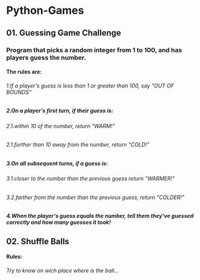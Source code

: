 # Python-Games

## 01. Guessing Game Challenge

### Program that picks a random integer from 1 to 100, and has players guess the number.

  #### The rules are:
###### 1.If a player's guess is less than 1 or greater than 100, say "OUT OF BOUNDS"
##### 2.On a player's first turn, if their guess is:
###### 2.1.within 10 of the number, return "WARM!"
###### 2.1.further than 10 away from the number, return "COLD!"
##### 3.On all subsequent turns, if a guess is:
###### 3.1.closer to the number than the previous guess return "WARMER!"
###### 3.2.farther from the number than the previous guess, return "COLDER!"
##### 4.When the player's guess equals the number, tell them they've guessed correctly and how many guesses it took!

## 02. Shuffle Balls 
 #### Rules:
 ###### Try to know on wich place where is the ball...
